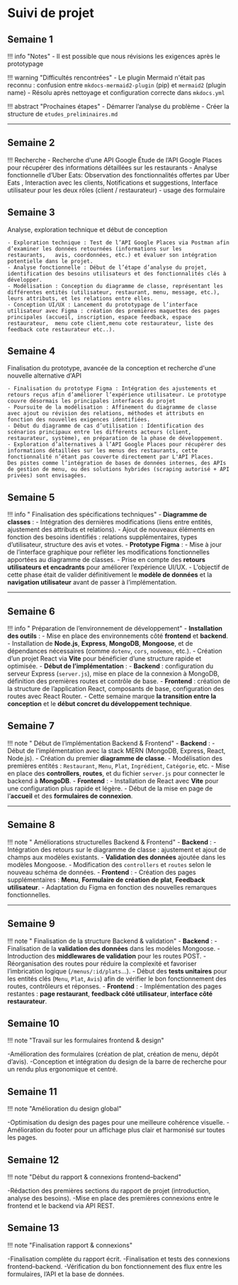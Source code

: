 # Suivi de projet

## Semaine 1

!!! info "Notes"
    - Il est possible que nous révisions les exigences après le prototypage

!!! warning "Difficultés rencontrées"
    - Le plugin Mermaid n'était pas reconnu : confusion entre `mkdocs-mermaid2-plugin` (pip) et `mermaid2` (plugin name)
        - Résolu après nettoyage et configuration correcte dans `mkdocs.yml`

!!! abstract "Prochaines étapes"
    - Démarrer l’analyse du problème
    - Créer la structure de `etudes_preliminaires.md`

---

## Semaine 2

!!! Recherche
    - Recherche d'une API Google
      Étude de l’API Google Places pour récupérer des informations détaillées sur les restaurants 
    - Analyse fonctionnelle d’Uber Eats:
      Observation des fonctionnalités offertes par Uber Eats ,
      Interaction avec les clients,
      Notifications et suggestions,
      Interface utilisateur pour les deux rôles (client / restaurateur) 
    - usage des formulaire 


## Semaine 3

Analyse, exploration technique et début de conception

    - Exploration technique : Test de l’API Google Places via Postman afin d’examiner les données retournées (informations sur les    restaurants,   avis, coordonnées, etc.) et évaluer son intégration potentielle dans le projet.
    - Analyse fonctionnelle : Début de l’étape d’analyse du projet, identification des besoins utilisateurs et des fonctionnalités clés à développer.
    - Modélisation : Conception du diagramme de classe, représentant les différentes entités (utilisateur, restaurant, menu, message, etc.), leurs attributs, et les relations entre elles.
    - Conception UI/UX : Lancement du prototypage de l’interface utilisateur avec Figma : création des premières maquettes des pages principales (accueil, inscription, espace feedback, espace restaurateur,  menu cote client,menu cote restaurateur, liste des feedback cote restaurateur etc..).

## Semaine 4

Finalisation du prototype, avancée de la conception et recherche d'une nouvelle alternative d'API

    - Finalisation du prototype Figma : Intégration des ajustements et retours reçus afin d’améliorer l’expérience utilisateur. Le prototype couvre désormais les principales interfaces du projet 
    - Poursuite de la modélisation : Affinement du diagramme de classe avec ajout ou révision des relations, méthodes et attributs en fonction des nouvelles exigences identifiées.
    - Début du diagramme de cas d’utilisation : Identification des scénarios principaux entre les différents acteurs (client, restaurateur, système), en préparation de la phase de développement.
    - Exploration d’alternatives à l’API Google Places pour récupérer des informations détaillées sur les menus des restaurants, cette fonctionnalité n’étant pas couverte directement par L'API Places. 
    Des pistes comme l’intégration de bases de données internes, des APIs de gestion de menu, ou des solutions hybrides (scraping autorisé + API privées) sont envisagées.

## Semaine 5

!!! info " Finalisation des spécifications techniques"
    - **Diagramme de classes** :
        - Intégration des dernières modifications (liens entre entités, ajustement des attributs et relations).
        - Ajout de nouveaux éléments en fonction des besoins identifiés : relations supplémentaires, types d’utilisateur, structure des avis et votes.
    - **Prototype Figma** :
        - Mise à jour de l’interface graphique pour refléter les modifications fonctionnelles apportées au diagramme de classes.
        - Prise en compte des **retours utilisateurs et encadrants** pour améliorer l’expérience UI/UX.
    - L’objectif de cette phase était de valider définitivement le **modèle de données** et la **navigation utilisateur** avant de passer à l’implémentation.

---

## Semaine 6

!!! info " Préparation de l’environnement de développement"
    - **Installation des outils** :
        - Mise en place des environnements côté **frontend** et **backend**.
        - Installation de **Node.js**, **Express**, **MongoDB**, **Mongoose**, et de dépendances nécessaires (comme `dotenv`, `cors`, `nodemon`, etc.).
        - Création d’un projet React via **Vite** pour bénéficier d’une structure rapide et optimisée.
    - **Début de l’implémentation** :
        - **Backend** : configuration du serveur Express (`server.js`), mise en place de la connexion à MongoDB, définition des premières routes et contrôle de base.
        - **Frontend** : création de la structure de l’application React, composants de base, configuration des routes avec React Router.
    - Cette semaine marque **la transition entre la conception** et le **début concret du développement technique**.


## Semaine 7

!!! note " Début de l’implémentation Backend & Frontend"
    - **Backend** :
        - Début de l’implémentation avec la stack MERN (MongoDB, Express, React, Node.js).
        - Création du premier **diagramme de classe**.
        - Modélisation des premières entités : `Restaurant`, `Menu`, `Plat`, `Ingrédient`, `Catégorie`, etc.
        - Mise en place des **controllers**, **routes**, et du fichier `server.js` pour connecter le backend à **MongoDB**.
    - **Frontend** :
        - Installation de React avec **Vite** pour une configuration plus rapide et légère.
        - Début de la mise en page de l’**accueil** et des **formulaires de connexion**.

---

## Semaine 8

!!! note " Améliorations structurelles Backend & Frontend"
    - **Backend** :
        - Intégration des retours sur le diagramme de classe : ajustement et ajout de champs aux modèles existants.
        - **Validation des données** ajoutée dans les modèles Mongoose.
        - Modification des `controllers` et `routes` selon le nouveau schéma de données.
    - **Frontend** :
        - Création des pages supplémentaires : **Menu**, **Formulaire de création de plat**, **Feedback utilisateur**.
        - Adaptation du Figma en fonction des nouvelles remarques fonctionnelles.

---

## Semaine 9

!!! note " Finalisation de la structure Backend & validation"
    - **Backend** :
        - Finalisation de la **validation des données** dans les modèles Mongoose.
        - Introduction des **middlewares de validation** pour les routes POST.
        - Réorganisation des routes pour réduire la complexité et favoriser l’imbrication logique (`/menus/:id/plats`...).
        - Début des **tests unitaires** pour les entités clés (`Menu`, `Plat`, `Avis`) afin de vérifier le bon fonctionnement des routes, contrôleurs et réponses.
    - **Frontend** :
        - Implémentation des pages restantes : **page restaurant**, **feedback côté utilisateur**, **interface côté restaurateur**.


## Semaine 10

!!! note "Travail sur les formulaires frontend & design"

-Amélioration des formulaires (création de plat, création de menu, dépôt d’avis).
-Conception et intégration du design de la barre de recherche pour un rendu plus ergonomique et centré.

## Semaine 11

!!! note "Amélioration du design global"

-Optimisation du design des pages pour une meilleure cohérence visuelle.
-Amélioration du footer pour un affichage plus clair et harmonisé sur toutes les pages.

## Semaine 12

!!! note "Début du rapport & connexions frontend–backend"

-Rédaction des premières sections du rapport de projet (introduction, analyse des besoins).
-Mise en place des premières connexions entre le frontend et le backend via API REST.

## Semaine 13

!!! note "Finalisation rapport & connexions"

-Finalisation complète du rapport écrit.
-Finalisation et tests des connexions frontend–backend.
-Vérification du bon fonctionnement des flux entre les formulaires, l’API et la base de données.
